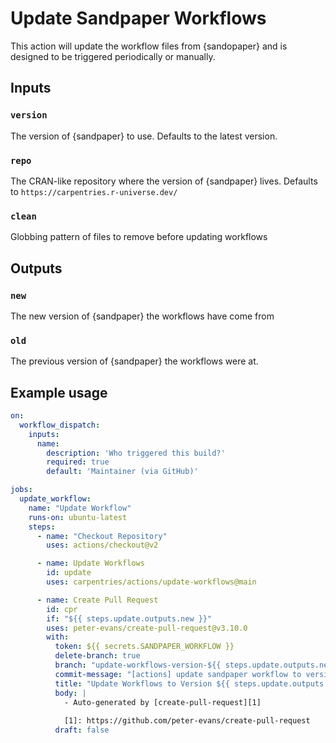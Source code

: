 # Update Sandpaper Workflows

This action will update the workflow files from {sandopaper} and is designed to
be triggered periodically or manually. 

## Inputs

### `version`

The version of {sandpaper} to use. Defaults to the latest version.

### `repo`

The CRAN-like repository where the version of {sandpaper} lives. Defaults to
`https://carpentries.r-universe.dev/`

### `clean`

Globbing pattern of files to remove before updating workflows

## Outputs

### `new`

The new version of {sandpaper} the workflows have come from

### `old`

The previous version of {sandpaper} the workflows were at. 

## Example usage

```yaml
on:
  workflow_dispatch:
    inputs:
      name:
        description: 'Who triggered this build?'
        required: true
        default: 'Maintainer (via GitHub)'

jobs:
  update_workflow:
    name: "Update Workflow"
    runs-on: ubuntu-latest
    steps:
      - name: "Checkout Repository"
        uses: actions/checkout@v2

      - name: Update Workflows
        id: update
        uses: carpentries/actions/update-workflows@main

      - name: Create Pull Request
        id: cpr
        if: "${{ steps.update.outputs.new }}"
        uses: peter-evans/create-pull-request@v3.10.0
        with:
          token: ${{ secrets.SANDPAPER_WORKFLOW }}
          delete-branch: true
          branch: "update-workflows-version-${{ steps.update.outputs.new }}"
          commit-message: "[actions] update sandpaper workflow to version ${{ steps.update.outputs.new }}"
          title: "Update Workflows to Version ${{ steps.update.outputs.new }}"
          body: |
            - Auto-generated by [create-pull-request][1]
            
            [1]: https://github.com/peter-evans/create-pull-request
          draft: false
```
